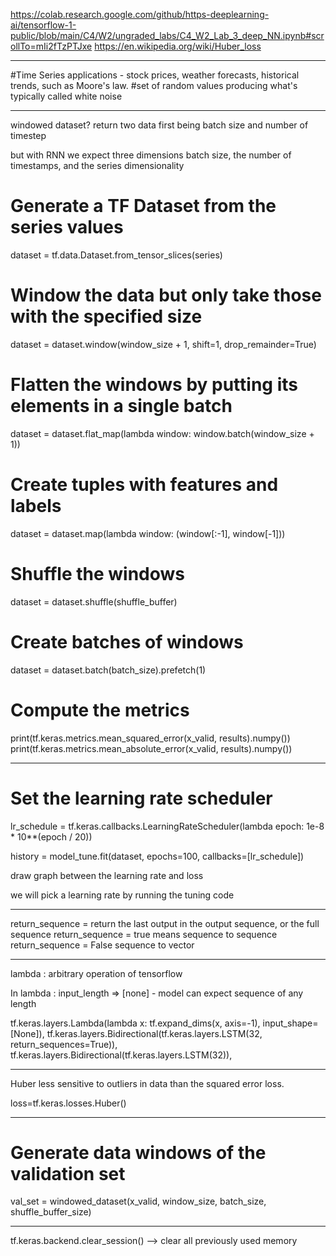 https://colab.research.google.com/github/https-deeplearning-ai/tensorflow-1-public/blob/main/C4/W2/ungraded_labs/C4_W2_Lab_3_deep_NN.ipynb#scrollTo=mIi2fTzPTJxe
https://en.wikipedia.org/wiki/Huber_loss


----------------------------------------------------------------------------------------------------
#Time Series applications - stock prices, weather forecasts, historical trends, such as Moore's law.
#set of random values producing what's typically called white noise


--------------------------------------------------
windowed dataset?
return two data first being batch size and number of timestep

but with RNN we expect three dimensions batch size, the number of timestamps, and the series dimensionality

# Generate a TF Dataset from the series values
dataset = tf.data.Dataset.from_tensor_slices(series)

# Window the data but only take those with the specified size
dataset = dataset.window(window_size + 1, shift=1, drop_remainder=True)

# Flatten the windows by putting its elements in a single batch
dataset = dataset.flat_map(lambda window: window.batch(window_size + 1))

# Create tuples with features and labels 
dataset = dataset.map(lambda window: (window[:-1], window[-1]))

# Shuffle the windows
dataset = dataset.shuffle(shuffle_buffer)

# Create batches of windows
dataset = dataset.batch(batch_size).prefetch(1)

# Compute the metrics
print(tf.keras.metrics.mean_squared_error(x_valid, results).numpy())
print(tf.keras.metrics.mean_absolute_error(x_valid, results).numpy())

-----------------------------------------------------------------------------------------------------------

# Set the learning rate scheduler
lr_schedule = tf.keras.callbacks.LearningRateScheduler(lambda epoch: 1e-8 * 10**(epoch / 20))

history = model_tune.fit(dataset, epochs=100, callbacks=[lr_schedule])

draw graph between the learning rate and loss

we will pick a learning rate by running the tuning code 


-----------------------------------------------------------------------------------------------------------------

return_sequence = return the last output in the output sequence, or the full sequence
return_sequence = true means sequence to sequence 
return_sequence = False sequence to vector


----------------------------------------------------

lambda :  arbitrary operation of tensorflow

In lambda : input_length  => [none] - model can expect sequence of any length 

  tf.keras.layers.Lambda(lambda x: tf.expand_dims(x, axis=-1),
                      input_shape=[None]),
   tf.keras.layers.Bidirectional(tf.keras.layers.LSTM(32, return_sequences=True)),
  tf.keras.layers.Bidirectional(tf.keras.layers.LSTM(32)),

----------------------------------------------

Huber less sensitive to outliers in data than the squared error loss.

loss=tf.keras.losses.Huber()

----------------------------------------------------

# Generate data windows of the validation set
val_set = windowed_dataset(x_valid, window_size, batch_size, shuffle_buffer_size)

----------------------------------------------------------

tf.keras.backend.clear_session() --> clear all previously used memory





